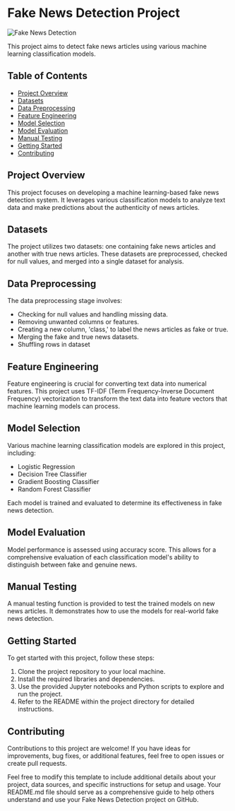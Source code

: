  # Fake News Detection Project

![Fake News Detection](fake-news-image.jpg)

This project aims to detect fake news articles using various machine learning classification models.

## Table of Contents
- [Project Overview](#project-overview)
- [Datasets](#datasets)
- [Data Preprocessing](#data-preprocessing)
- [Feature Engineering](#feature-engineering)
- [Model Selection](#model-selection)
- [Model Evaluation](#model-evaluation)
- [Manual Testing](#manual-testing)
- [Getting Started](#getting-started)
- [Contributing](#contributing)

## Project Overview
This project focuses on developing a machine learning-based fake news detection system. It leverages various classification models to analyze text data and make predictions about the authenticity of news articles.

## Datasets
The project utilizes two datasets: one containing fake news articles and another with true news articles. These datasets are preprocessed, checked for null values, and merged into a single dataset for analysis.

## Data Preprocessing
The data preprocessing stage involves:
- Checking for null values and handling missing data.
- Removing unwanted columns or features.
- Creating a new column, 'class,' to label the news articles as fake or true.
- Merging the fake and true news datasets.
- Shuffling rows in dataset

## Feature Engineering
Feature engineering is crucial for converting text data into numerical features. This project uses TF-IDF (Term Frequency-Inverse Document Frequency) vectorization to transform the text data into feature vectors that machine learning models can process.

## Model Selection
Various machine learning classification models are explored in this project, including:
- Logistic Regression
- Decision Tree Classifier
- Gradient Boosting Classifier
- Random Forest Classifier

Each model is trained and evaluated to determine its effectiveness in fake news detection.

## Model Evaluation
Model performance is assessed using accuracy score. This allows for a comprehensive evaluation of each classification model's ability to distinguish between fake and genuine news.

## Manual Testing
A manual testing function is provided to test the trained models on new news articles. It demonstrates how to use the models for real-world fake news detection.

## Getting Started
To get started with this project, follow these steps:
1. Clone the project repository to your local machine.
2. Install the required libraries and dependencies.
3. Use the provided Jupyter notebooks and Python scripts to explore and run the project.
4. Refer to the README within the project directory for detailed instructions.

## Contributing
Contributions to this project are welcome! If you have ideas for improvements, bug fixes, or additional features, feel free to open issues or create pull requests.


Feel free to modify this template to include additional details about your project, data sources, and specific instructions for setup and usage. Your README.md file should serve as a comprehensive guide to help others understand and use your Fake News Detection project on GitHub.
